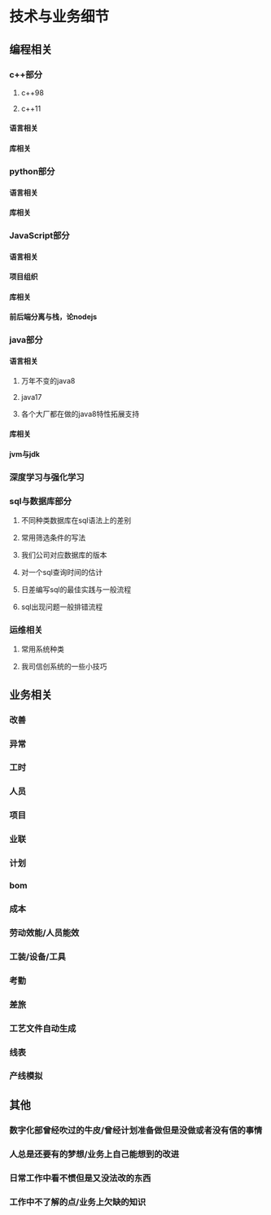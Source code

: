 # 技术与业务细节

## 编程相关

### c++部分

1. c++98

2. c++11

#### 语言相关

#### 库相关

### python部分

#### 语言相关

#### 库相关

### JavaScript部分

#### 语言相关

#### 项目组织

#### 库相关

#### 前后端分离与栈，论nodejs

### java部分

#### 语言相关

1. 万年不变的java8

2. java17

3. 各个大厂都在做的java8特性拓展支持

#### 库相关

#### jvm与jdk

### 深度学习与强化学习

### sql与数据库部分

1. 不同种类数据库在sql语法上的差别

2. 常用筛选条件的写法

3. 我们公司对应数据库的版本

4. 对一个sql查询时间的估计

5. 日差编写sql的最佳实践与一般流程

6. sql出现问题一般排错流程

### 运维相关

1. 常用系统种类

2. 我司信创系统的一些小技巧

## 业务相关

### 改善

### 异常

### 工时

### 人员

### 项目

### 业联

### 计划

### bom

### 成本

### 劳动效能/人员能效

### 工装/设备/工具

### 考勤

### 差旅

### 工艺文件自动生成

### 线表

### 产线模拟

## 其他

### 数字化部曾经吹过的牛皮/曾经计划准备做但是没做或者没有信的事情

### 人总是还要有的梦想/业务上自己能想到的改进

### 日常工作中看不惯但是又没法改的东西

### 工作中不了解的点/业务上欠缺的知识
